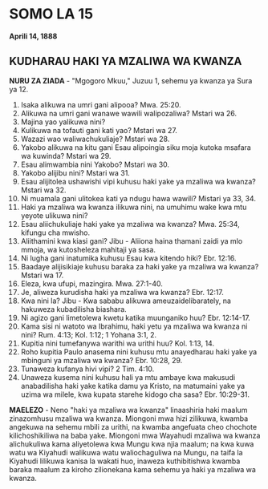# SOMO LA 15
**Aprili 14, 1888**

## KUDHARAU HAKI YA MZALIWA WA KWANZA

**NURU ZA ZIADA** - "Mgogoro Mkuu," Juzuu 1, sehemu ya kwanza ya Sura ya 12.

1. Isaka alikuwa na umri gani alipooa? Mwa. 25:20.
2. Alikuwa na umri gani wanawe wawili walipozaliwa? Mstari wa 26.
3. Majina yao yalikuwa nini?
4. Kulikuwa na tofauti gani kati yao? Mstari wa 27.
5. Wazazi wao waliwachukuliaje? Mstari wa 28.
6. Yakobo alikuwa na kitu gani Esau alipoingia siku moja kutoka msafara wa kuwinda? Mstari wa 29.
7. Esau alimwambia nini Yakobo? Mstari wa 30.
8. Yakobo alijibu nini? Mstari wa 31.
9. Esau alijitolea ushawishi vipi kuhusu haki yake ya mzaliwa wa kwanza? Mstari wa 32.
10. Ni muamala gani ulitokea kati ya ndugu hawa wawili? Mistari ya 33, 34.
11. Haki ya mzaliwa wa kwanza ilikuwa nini, na umuhimu wake kwa mtu yeyote ulikuwa nini?
12. Esau aliichukuliaje haki yake ya mzaliwa wa kwanza? Mwa. 25:34, kifungu cha mwisho.
13. Aliithamini kwa kiasi gani? Jibu - Aliiona haina thamani zaidi ya mlo mmoja, wa kutosheleza mahitaji ya sasa.
14. Ni lugha gani inatumika kuhusu Esau kwa kitendo hiki? Ebr. 12:16.
15. Baadaye alijisikiaje kuhusu baraka za haki yake ya mzaliwa wa kwanza? Mstari wa 17.
16. Eleza, kwa ufupi, mazingira. Mwa. 27:1-40.
17. Je, aliweza kurudisha haki ya mzaliwa wa kwanza? Ebr. 12:17.
18. Kwa nini la? Jibu - Kwa sababu alikuwa ameuzaidelibarately, na hakuweza kubadilisha biashara.
19. Ni agizo gani limetolewa kwetu katika muunganiko huu? Ebr. 12:14-17.
20. Kama sisi ni watoto wa Ibrahimu, haki yetu ya mzaliwa wa kwanza ni nini? Rum. 4:13; Kol. 1:12; 1 Yohana 3:1, 2.
21. Kupitia nini tumefanywa warithi wa urithi huu? Kol. 1:13, 14.
22. Roho kupitia Paulo anasema nini kuhusu mtu anayedharau haki yake ya mbinguni ya mzaliwa wa kwanza? Ebr. 10:28, 29.
23. Tunaweza kufanya hivi vipi? 2 Tim. 4:10.
24. Unaweza kusema nini kuhusu hali ya mtu ambaye kwa makusudi anabadilisha haki yake katika damu ya Kristo, na matumaini yake ya uzima wa milele, kwa kupata starehe kidogo cha sasa? Ebr. 10:29-31.

**MAELEZO** - Neno "haki ya mzaliwa wa kwanza" linaashiria haki maalum zinazomhusu mzaliwa wa kwanza. Miongoni mwa hizi zilikuwa, kwamba angekuwa na sehemu mbili za urithi, na kwamba angefuata cheo chochote kilichoshikiliwa na baba yake. Miongoni mwa Wayahudi mzaliwa wa kwanza alichukuliwa kama aliyetolewa kwa Mungu kwa njia maalum; na kwa kuwa watu wa Kiyahudi walikuwa watu waliochaguliwa na Mungu, na taifa la Kiyahudi lilikuwa kanisa la wakati huo, inaweza kuthibitishwa kwamba baraka maalum za kiroho zilionekana kama sehemu ya haki ya mzaliwa wa kwanza.